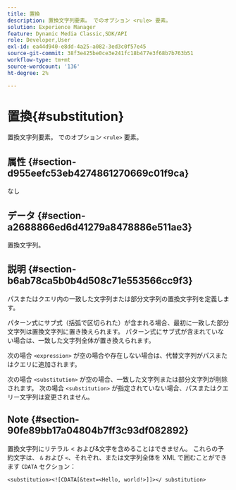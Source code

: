 ```yaml
---
title: 置換
description: 置換文字列要素。 でのオプション <rule> 要素。
solution: Experience Manager
feature: Dynamic Media Classic,SDK/API
role: Developer,User
exl-id: ea44d940-e8dd-4a25-a082-3ed3c0f57e45
source-git-commit: 38f3e425be0ce3e241fc18b477e3f68b7b763b51
workflow-type: tm+mt
source-wordcount: '136'
ht-degree: 2%

---
```


# 置換{#substitution}

置換文字列要素。 でのオプション `<rule>` 要素。

## 属性 {#section-d955eefc53eb4274861270669c01f9ca}

なし

## データ {#section-a2688866ed6d41279a8478886e511ae3}

置換文字列。

## 説明 {#section-b6ab78ca5b0b4d508c71e553566cc9f3}

パスまたはクエリ内の一致した文字列または部分文字列の置換文字列を定義します。

パターン式にサブ式（括弧で区切られた）が含まれる場合、最初に一致した部分文字列は置換文字列に置き換えられます。 パターン式にサブ式が含まれていない場合は、一致した文字列全体が置き換えられます。

次の場合 `<expression>` が空の場合や存在しない場合は、代替文字列がパスまたはクエリに追加されます。

次の場合 `<substitution>` が空の場合、一致した文字列または部分文字列が削除されます。 次の場合 `<substitution>` が指定されていない場合、パスまたはクエリー文字列は変更されません。

## Note {#section-90fe89bb17a04804b7ff3c93df082892}

置換文字列にリテラル &lt; および&amp;文字を含めることはできません。 これらの予約文字は、 `&` および `<`、それぞれ、または文字列全体を XML で囲むことができます `CDATA` セクション：

`<substitution><![CDATA[&text=<Hello, world!>]]></ substitution>`
